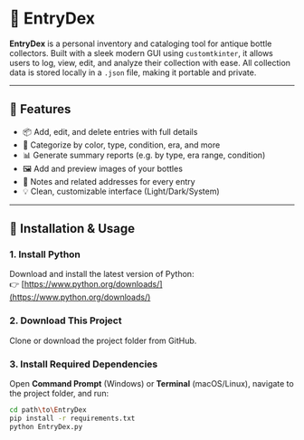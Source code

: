 # 🧴 EntryDex

**EntryDex** is a personal inventory and cataloging tool for antique bottle collectors. Built with a sleek modern GUI using `customtkinter`, it allows users to log, view, edit, and analyze their collection with ease. All collection data is stored locally in a `.json` file, making it portable and private.

---

## 🚀 Features

- 📦 Add, edit, and delete entries with full details
- 🎨 Categorize by color, type, condition, era, and more
- 📊 Generate summary reports (e.g. by type, era range, condition)
- 🖼️ Add and preview images of your bottles
- 📝 Notes and related addresses for every entry
- 💡 Clean, customizable interface (Light/Dark/System)

---

## 🔧 Installation & Usage

### 1. Install Python
Download and install the latest version of Python:  
👉 [https://www.python.org/downloads/](https://www.python.org/downloads/)

### 2. Download This Project
Clone or download the project folder from GitHub.

### 3. Install Required Dependencies
Open **Command Prompt** (Windows) or **Terminal** (macOS/Linux), navigate to the project folder, and run:
```bash
cd path\to\EntryDex
pip install -r requirements.txt
python EntryDex.py

